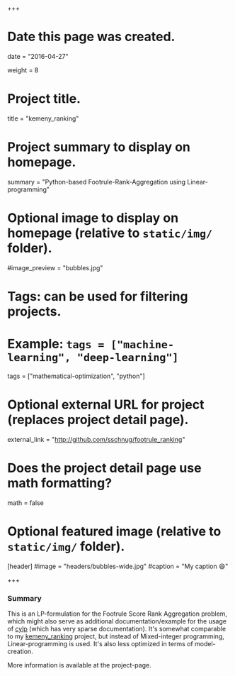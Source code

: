 +++
# Date this page was created.
date = "2016-04-27"

weight = 8

# Project title.
title = "kemeny_ranking"

# Project summary to display on homepage.
summary = "Python-based Footrule-Rank-Aggregation using Linear-programming"

# Optional image to display on homepage (relative to `static/img/` folder).
#image_preview = "bubbles.jpg"

# Tags: can be used for filtering projects.
# Example: `tags = ["machine-learning", "deep-learning"]`
tags = ["mathematical-optimization", "python"]

# Optional external URL for project (replaces project detail page).
external_link = "http://github.com/sschnug/footrule_ranking"

# Does the project detail page use math formatting?
math = false

# Optional featured image (relative to `static/img/` folder).
[header]
#image = "headers/bubbles-wide.jpg"
#caption = "My caption :smile:"

+++

### Summary
This is an LP-formulation for the Footrule Score Rank Aggregation problem, which might also
serve as additional documentation/example for the usage of [cylp](https://github.com/coin-or/CyLP) (which has very sparse documentation). It's somewhat comparable to my [kemeny_ranking](http://github.com/sschnug/kemeny_ranking) project, but instead of Mixed-integer programming, Linear-programming is used. It's also less optimized in terms of model-creation.

More information is available at the project-page.
